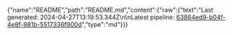 {"name":"README","path":"README.md","content":{"raw":{"text":"Last generated: 2024-04-27T13:19:53.344Z\n\nLatest pipeline: [63864ed9-b04f-4e8f-981b-5517336f900d](/pipeline/63864ed9-b04f-4e8f-981b-5517336f900d)","type":"md"}}}